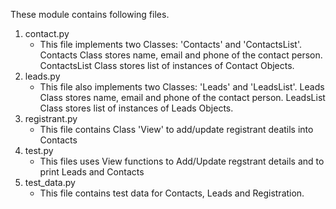These module contains following files.
1. contact.py
    - This file implements two Classes: 'Contacts' and 'ContactsList'.
    Contacts Class stores name, email and phone of the contact person.
    ContactsList Class stores list of instances of Contact Objects.
2. leads.py
    - This file also implements two Classes: 'Leads' and 'LeadsList'.
    Leads Class stores name, email and phone of the contact person.
    LeadsList Class stores list of instances of Leads Objects.
3. registrant.py
    - This file contains Class 'View' to add/update registrant deatils into Contacts
4. test.py
    - This files uses View functions to Add/Update regstrant details and to print Leads and Contacts
5. test_data.py
    - This file contains test data for Contacts, Leads and Registration.
